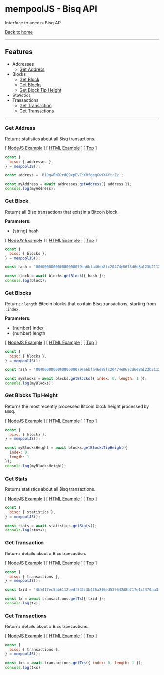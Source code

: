 # mempool**JS** - Bisq API

Interface to access Bisq API.

[Back to home](./README.md)

---

## **Features**

- Addresses
  - [Get Address](#get-address)
- Blocks
  - [Get Block](#get-block)
  - [Get Blocks](#get-blocks)
  - [Get Block Tip Height](#get-block-tip-height)
- Statistics
- Transactions
  - [Get Transaction](#get-transaction)
  - [Get Transactions](#get-transactions)

---

### **Get Address**

Returns statistics about all Bisq transactions.

[ [NodeJS Example](examples/nodejs/bisq/addresses.ts) ] [ [HTML Example](examples/html/bisq/addresses.html) ] [ [Top](#features) ]

```js
const {
  bisq: { addresses },
} = mempoolJS();

const address = 'B1DgwRN92rdQ9xpEVCdXRfgeqGw9X4YtrZz';

const myAddress = await addresses.getAddress({ address });
console.log(myAddress);
```

### **Get Block**

Returns all Bisq transactions that exist in a Bitcoin block.

**Parameters:**

- {string} hash

[ [NodeJS Example](examples/nodejs/bisq/blocks.ts) ] [ [HTML Example](examples/html/bisq/blocks.html) ] [ [Top](#features) ]

```js
const {
  bisq: { blocks },
} = mempoolJS();

const hash = '000000000000000000079aa6bfa46eb8fc20474e8673d6e8a123b211236bf82d';

const block = await blocks.getBlock({ hash });
console.log(block);
```

### **Get Blocks**

Returns `:length` Bitcoin blocks that contain Bisq transactions, starting from `:index`.

**Parameters:**

- {number} index
- {number} length

[ [NodeJS Example](examples/nodejs/bisq/blocks.ts) ] [ [HTML Example](examples/html/bisq/blocks.html) ] [ [Top](#features) ]

```js
const {
  bisq: { blocks },
} = mempoolJS();

const hash = '000000000000000000079aa6bfa46eb8fc20474e8673d6e8a123b211236bf82d';

const myBlocks = await blocks.getBlocks({ index: 0, length: 1 });
console.log(myBlocks);
```

### **Get Blocks Tip Height**

Returns the most recently processed Bitcoin block height processed by Bisq.

[ [NodeJS Example](examples/nodejs/bisq/blocks.ts) ] [ [HTML Example](examples/html/bisq/blocks.html) ] [ [Top](#features) ]

```js
const {
  bisq: { blocks },
} = mempoolJS();

const myBlocksHeight = await blocks.getBlocksTipHeight({
  index: 0,
  length: 1,
});
console.log(myBlocksHeight);
```

### **Get Stats**

Returns statistics about all Bisq transactions.

[ [NodeJS Example](examples/nodejs/bisq/statistics.ts) ] [ [HTML Example](examples/html/bisq/statistics.html) ] [ [Top](#features) ]

```js
const {
  bisq: { statistics },
} = mempoolJS();

const stats = await statistics.getStats();
console.log(stats);
```

### **Get Transaction**

Returns details about a Bisq transaction.

[ [NodeJS Example](examples/nodejs/bisq/transactions.ts) ] [ [HTML Example](examples/html/bisq/transactions.html) ] [ [Top](#features) ]

```js
const {
  bisq: { transactions },
} = mempoolJS();

const txid = '4b5417ec5ab6112bedf539c3b4f5a806ed539542d8b717e1c4470aa3180edce5';

const tx = await transactions.getTx({ txid });
console.log(tx);
```

### **Get Transactions**

Returns details about a Bisq transactions.

[ [NodeJS Example](examples/nodejs/bisq/transactions.ts) ] [ [HTML Example](examples/html/bisq/transactions.html) ] [ [Top](#features) ]

```js
const {
  bisq: { transactions },
} = mempoolJS();

const txs = await transactions.getTxs({ index: 0, length: 1 });
console.log(txs);
```

